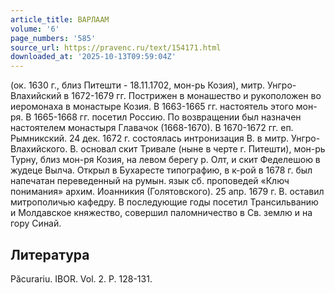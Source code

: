 ```yaml
---
article_title: ВАРЛААМ
volume: '6'
page_numbers: '585'
source_url: https://pravenc.ru/text/154171.html
downloaded_at: '2025-10-13T09:59:04Z'
---
```


(ок. 1630 г., близ Питешти - 18.11.1702, мон-рь Козия), митр. Унгро-Влахийский в 1672-1679 гг. Пострижен в монашество и рукоположен во иеромонаха в монастыре Козия. В 1663-1665 гг. настоятель этого мон-ря. В 1665-1668 гг. посетил Россию. По возвращении был назначен настоятелем монастыря Главачок (1668-1670). В 1670-1672 гг. еп. Рымникский. 24 дек. 1672 г. состоялась интронизация В. в митр. Унгро-Влахийского. В. основал скит Тривале (ныне в черте г. Питешти), мон-рь Турну, близ мон-ря Козия, на левом берегу р. Олт, и скит Феделешою в жудеце Вылча. Открыл в Бухаресте типографию, в к-рой в 1678 г. был напечатан переведенный на румын. язык сб. проповедей «Ключ понимания» архим. Иоанникия (Голятовского). 25 апр. 1679 г. В. оставил митрополичью кафедру. В последующие годы посетил Трансильванию и Молдавское княжество, совершил паломничество в Св. землю и на гору Синай.

## Литература

Păcurariu. IBOR. Vol. 2. P. 128-131.
